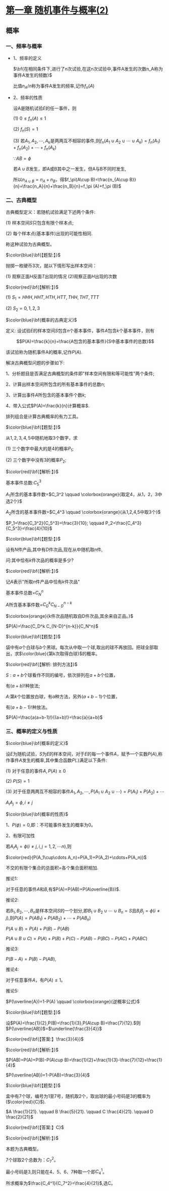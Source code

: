 # [第一章 随机事件与概率(2)](https://www.bilibili.com/video/BV1XJ411173b?p=4)

## 概率

### 一、频率与概率

- 1、频率的定义

  $\bf{在相同条件下,进行了n次试验,在这n次试验中,事件A发生的次数n_A称为事件A发生的频数}$

  比值$n_A/n$称为事件A发生的频率,记作$f_n (A)$

- 2、频率的性质

  设A是随机试验$E$的任一事件，则

  (1) $0\leq f_n(A)\leq 1$

  (2) $f_n(S)=1$

  (3) 若$A_1,A_2,\cdots,A_k$是两两互不相容的事件,则$f_n(A_1\cup A_2\cup\cdots\cup A_k)=f_n(A_1)+f_n(A_2)+\cdots+f_n(A_k)$

  $\because AB=\phi$

  若$A\cup B$发生，即A或B其中之一发生，但A与B不同时发生,
  
  所以$n_{A\cup B}=n_A+n_B$，得$f_\pi(A\cup B)=\frac{n_{A\cup B}}{n}=\frac{n_A}{n}+\frac{n_B}{n}=f_\pi (A)+f_\pi (B)$

### 二、古典概型

  古典概型定义：若随机试验满足下述两个条件:

  (1) 样本空间$S$只包含有限个样本点;

  (2) 每个样本点(基本事件)出现的可能性相同.

  称这种试验为古典概型。

  $\color{blue}\bf{【题型:】}$

  抛掷一枚硬币3次，就以下情形写出样本空间：

  (1) 观察正面$H$反面$T$出现的情况  (2)观察正面$H$出现的次数

  $\color{red}\bf{【解析:】}$

  (1) $S_1={HHH,HHT,HTH,HTT,THH,THT,TTT}$

  (2) $S_2={0,1,2,3}$

  $\color{blue}\bf{概率的古典定义}$

  定义: 设试验$E$的样本空间$S$包含$n$个基本事件，事件$A$包含$k$个基本事件，则有

  $$P(A)=\frac{k}{n}=\frac{A包含的基本事件}{S中基本事件的总数}$$

  该试验称为随机事件A的概率,记作$P(A)$.

  解决古典概型问题的步骤如下:

  1、分析题目是否满足古典概型的条件即"样本空间有限和等可能性"两个条件;

  2、计算出样本空间所包含的所有基本事件的总数$n$;

  3、计算出事件$A$所包含的基本事件个数$k$;

  4、带入公式$P(A)=\frac{k}{n}计算概率$.

  排列组合是计算古典概率的有力工具。

  $\color{blue}\bf{【题型:】}$

  从${1,2,3,4,5}$中随机地取3个数字，求

  (1) 三个数字中最大的是4的概率$P_1$;

  (2) 三个数字中没有3的概率$P_2$;

  $\color{red}\bf{【解析:】}$

  基本事件总数:$C_5^3$

  $A_1$所含的基本事件数=$C_3^2 \qquad \colorbox{orange}{取定4，从1，2，3中选2个}$

  $A_2$所含的基本事件数=$C_4^3 \qquad \colorbox{orange}{从1,2,4,5中取3个}$

  $P_1=\frac{C_3^2}{C_5^3}=\frac{3}{10}; \qquad P_2=\frac{C_4^3}{C_5^3}=\frac{4}{10}$

  $\color{blue}\bf{【题型:】}$

  设有$N$件产品,其中有$D$件次品,现在从中随机取$n$件,

  问:其中恰有$k$件次品的概率是多少?

  $\color{red}\bf{【解析:】}$

  记$A$表示"所取$n$件产品中恰有$k$件次品"

  基本事件总数=$C_N^n$

  $A$所含基本事件数=$C_D^k C_{N-D}^{n-k}$

  $\colorbox{orange}{k件次品随机取自D件次品,其余来自正品。}$

  $P(A)=\frac{C_D^k C_{N-D}^{n-k}}{C_N^n}$

  $\color{blue}\bf{【题型:】}$

  袋中有$a$个白球与$b$个黑球。每次从中取一个球,取出的球不再放回。把球全部取出，求$\color{blue}{第k次取得白球}$的概率。

  $\color{red}\bf{【解析: 排列方法】}$

  $S:a+b$个球看作不同的编号，依次排列在$a+b$个位置，

  有$(a+b)!$种放法;

  $A:$第$k$个位置放白球，有$a$种方法，另外$(a+b-1)$个位置，

  有$(a+b-1)!$种放法。

  $P(A)=\frac{a(a+b-1)!}{(a+b)!}=\frac{a}{a+b}$

### 三、概率的定义与性质

  $\color{blue}\bf{概率的定义}$

  设$E$为随机试验，$S$为$E$的样本空间，对于$E$的每一个事件$A$，赋予一个实数$P(A)$,称作事件$A$发生的概率,其中集合函数$P(.)$满足以下条件:

  (1) 对于任意的事件$A,P(A)\geq 0$

  (2) $P(S)=1$

  (3) 对于任意两两互不相容的事件$A_1,A_2,\cdots,P(A_1\cup A_2 \cup \cdots)=P(A_1)+P(A_2)+\cdots$

  $A_i A_j=\phi,i\neq j$

  $\color{blue}\bf{概率的性质}$

  1、$P(\phi)=0$,即：不可能事件发生的概率为0。

  2、有限可加性

  若$A_i A_j=\phi(i\neq j,i,j=1,2,\cdots n)$,则

  $\color{red}{P(A_1\cup\cdots A_n)=P(A_1)+P(A_2)+\cdots+P(A_n)}$

  不交的有限个集合的总面积=各个集合面积相加.

  推论1:

  对于任意的事件$A$和$B$,有$P(A)=P(AB)+P(A\overline{B})$.

  推论2:

  若$B_1,B_2,\cdots,B_n$是样本空间$S$的一个划分,即$B_1 \cup B_2\cup\cdots\cup B_n=S$且$B_i B_j=\phi(i\neq j)$,则$P(A)=P(A B_1)+P(A B_2)+\cdots+P(A B_n)$

  $P(A\cup B)=P(A)+P(B)-P(AB)$

  $P(A\cup B\cup C)=P(A)+P(B)+P(C)-P(AB)-P(BC)-P(AC)+P(ABC)$

  推论3:

  $P(B-A)=P(B)-P(AB)$,

  推论4:

  对于任意事件$A$，有$P(A)\leq 1$。

  推论5:

  $P(\overline{A})=1-P(A) \qquad  \colorbox{orange}{逆概率公式}$

  $\color{blue}\bf{【题型:】}$

  设$P(A)=\frac{1}{2},P(B)=\frac{1}{3},P(A\cup B)=\frac{7}{12}.$则$P(\overline{AB})$=$\underline{\frac{3}{4}}$

  $\color{red}\bf{【答案:】\frac{3}{4}}$

  $\color{red}\bf{【解析:】}$

  $P(AB)=P(A)+P(B)-P(A\cup B)=\frac{1}{2}+\frac{1}{3}-\frac{7}{12}=\frac{1}{4}$

  $P(\overline{AB})=1-P(AB)=\frac{3}{4}$

  $\color{blue}\bf{【题型:】}$

  盒中有7个球，编号为1至7号，随机取2个，取出球的最小号码是3的概率为($\color{red}{C}$).

  $A \frac{1}{21}. \qquad B \frac{5}{21}. \qquad C \frac{4}{21}. \qquad D \frac{2}{21}$

  $\color{red}\bf{【答案:】C}$

  $\color{red}\bf{【解析:】}$

  本题为古典概型。

  7个球取2个总数为：$C_7^2$。

  最小号码是3,则只能在4、5、6、7种取一个即$C_4^1$。

  所求概率为$\frac{C_4^1}{C_7^2}=\frac{4}{21}$,选C。

